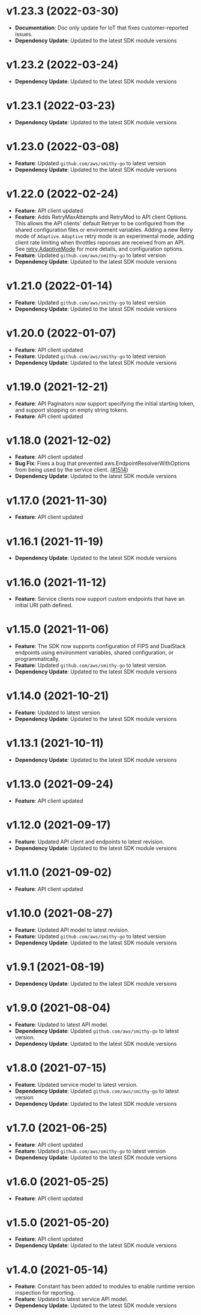 # v1.23.3 (2022-03-30)

* **Documentation**: Doc only update for IoT that fixes customer-reported issues.
* **Dependency Update**: Updated to the latest SDK module versions

# v1.23.2 (2022-03-24)

* **Dependency Update**: Updated to the latest SDK module versions

# v1.23.1 (2022-03-23)

* **Dependency Update**: Updated to the latest SDK module versions

# v1.23.0 (2022-03-08)

* **Feature**: Updated `github.com/aws/smithy-go` to latest version
* **Dependency Update**: Updated to the latest SDK module versions

# v1.22.0 (2022-02-24)

* **Feature**: API client updated
* **Feature**: Adds RetryMaxAttempts and RetryMod to API client Options. This allows the API clients' default Retryer to be configured from the shared configuration files or environment variables. Adding a new Retry mode of `Adaptive`. `Adaptive` retry mode is an experimental mode, adding client rate limiting when throttles reponses are received from an API. See [retry.AdaptiveMode](https://pkg.go.dev/github.com/aws/aws-sdk-go-v2/aws/retry#AdaptiveMode) for more details, and configuration options.
* **Feature**: Updated `github.com/aws/smithy-go` to latest version
* **Dependency Update**: Updated to the latest SDK module versions

# v1.21.0 (2022-01-14)

* **Feature**: Updated `github.com/aws/smithy-go` to latest version
* **Dependency Update**: Updated to the latest SDK module versions

# v1.20.0 (2022-01-07)

* **Feature**: API client updated
* **Feature**: Updated `github.com/aws/smithy-go` to latest version
* **Dependency Update**: Updated to the latest SDK module versions

# v1.19.0 (2021-12-21)

* **Feature**: API Paginators now support specifying the initial starting token, and support stopping on empty string tokens.
* **Feature**: API client updated

# v1.18.0 (2021-12-02)

* **Feature**: API client updated
* **Bug Fix**: Fixes a bug that prevented aws.EndpointResolverWithOptions from being used by the service client. ([#1514](https://github.com/aws/aws-sdk-go-v2/pull/1514))
* **Dependency Update**: Updated to the latest SDK module versions

# v1.17.0 (2021-11-30)

* **Feature**: API client updated

# v1.16.1 (2021-11-19)

* **Dependency Update**: Updated to the latest SDK module versions

# v1.16.0 (2021-11-12)

* **Feature**: Service clients now support custom endpoints that have an initial URI path defined.

# v1.15.0 (2021-11-06)

* **Feature**: The SDK now supports configuration of FIPS and DualStack endpoints using environment variables, shared configuration, or programmatically.
* **Feature**: Updated `github.com/aws/smithy-go` to latest version
* **Dependency Update**: Updated to the latest SDK module versions

# v1.14.0 (2021-10-21)

* **Feature**: Updated  to latest version
* **Dependency Update**: Updated to the latest SDK module versions

# v1.13.1 (2021-10-11)

* **Dependency Update**: Updated to the latest SDK module versions

# v1.13.0 (2021-09-24)

* **Feature**: API client updated

# v1.12.0 (2021-09-17)

* **Feature**: Updated API client and endpoints to latest revision.
* **Dependency Update**: Updated to the latest SDK module versions

# v1.11.0 (2021-09-02)

* **Feature**: API client updated

# v1.10.0 (2021-08-27)

* **Feature**: Updated API model to latest revision.
* **Feature**: Updated `github.com/aws/smithy-go` to latest version
* **Dependency Update**: Updated to the latest SDK module versions

# v1.9.1 (2021-08-19)

* **Dependency Update**: Updated to the latest SDK module versions

# v1.9.0 (2021-08-04)

* **Feature**: Updated to latest API model.
* **Dependency Update**: Updated `github.com/aws/smithy-go` to latest version.
* **Dependency Update**: Updated to the latest SDK module versions

# v1.8.0 (2021-07-15)

* **Feature**: Updated service model to latest version.
* **Dependency Update**: Updated `github.com/aws/smithy-go` to latest version
* **Dependency Update**: Updated to the latest SDK module versions

# v1.7.0 (2021-06-25)

* **Feature**: API client updated
* **Feature**: Updated `github.com/aws/smithy-go` to latest version
* **Dependency Update**: Updated to the latest SDK module versions

# v1.6.0 (2021-05-25)

* **Feature**: API client updated

# v1.5.0 (2021-05-20)

* **Feature**: API client updated
* **Dependency Update**: Updated to the latest SDK module versions

# v1.4.0 (2021-05-14)

* **Feature**: Constant has been added to modules to enable runtime version inspection for reporting.
* **Feature**: Updated to latest service API model.
* **Dependency Update**: Updated to the latest SDK module versions


